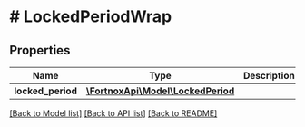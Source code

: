 # # LockedPeriodWrap

## Properties

Name | Type | Description | Notes
------------ | ------------- | ------------- | -------------
**locked_period** | [**\FortnoxApi\Model\LockedPeriod**](LockedPeriod.md) |  | [optional]

[[Back to Model list]](../../README.md#models) [[Back to API list]](../../README.md#endpoints) [[Back to README]](../../README.md)
